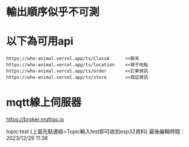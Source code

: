 # 輸出順序似乎不可測


# 以下為可用api
    https://who-animal.vercel.app/ts/ClassA      <<聊天
    https://who-animal.vercel.app/ts/location    <<桿子地點
    https://who-animal.vercel.app/ts/order       <<訂單資訊
    https://who-animal.vercel.app/ts/store       <<商店資訊

# mqtt線上伺服器
https://broker.mqttgo.io

topic:test
(上面先點連結>Topic輸入test即可收到esp32資料)
最後編輯時間：2023/12/29 11:36